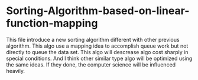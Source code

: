 # Sorting-Algorithm-based-on-linear-function-mapping

This file introduce a new sorting algorithm different with other previous algorithm. This algo use a mapping idea to accomplish queue work but not directly to queue the data set. This algo will descrease algo cost sharply in special conditions. And I think other similar type algo will be optimized using the same ideas. If they done, the computer science will be influenced heavily. 
